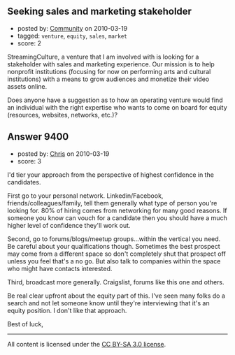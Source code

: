 ## Seeking sales and marketing stakeholder

- posted by: [Community](https://stackexchange.com/users/-1/-1-community) on 2010-03-19
- tagged: `venture`, `equity`, `sales`, `market`
- score: 2

StreamingCulture, a venture that I am involved with is looking for a stakeholder with sales and marketing experience. Our mission is to help nonprofit institutions (focusing for now on performing arts and cultural institutions) with a means to grow audiences and monetize their video assets online.

Does anyone have a suggestion as to how an operating venture would find an individual with the right expertise who wants to come on board for equity (resources, websites, networks, etc.)?


## Answer 9400

- posted by: [Chris](https://stackexchange.com/users/-1/412-chris) on 2010-03-19
- score: 3

I'd tier your approach from the perspective of highest confidence in the candidates.

First go to your personal network. Linkedin/Facebook, friends/colleagues/family, tell them generally what type of person you're looking for. 80% of hiring comes from networking for many good reasons. If someone you know can vouch for a candidate then you should have a much higher level of confidence they'll work out.

Second, go to forums/blogs/meetup groups...within the vertical you need. Be careful about your qualifications though. Sometimes the best prospect may come from a different space so don't completely shut that prospect off unless you feel that's a no go. But also talk to companies within the space who might have contacts interested.

Third, broadcast more generally. Craigslist, forums like this one and others.

Be real clear upfront about the equity part of this. I've seen many folks do a search and not let someone know until they're interviewing that it's an equity position. I don't like that approach.

Best of luck,



---

All content is licensed under the [CC BY-SA 3.0 license](https://creativecommons.org/licenses/by-sa/3.0/).
